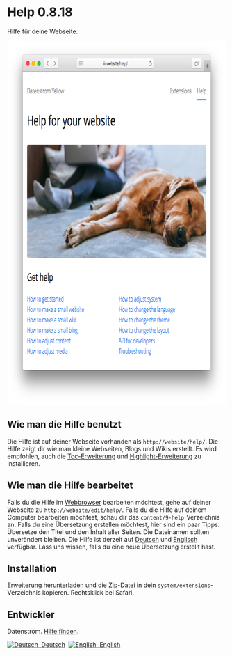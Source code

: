 Help 0.8.18
===========
Hilfe für deine Webseite.

<p align="center"><img src="help-screenshot.png?raw=true" width="795" height="836" alt="Bildschirmfoto"></p>

## Wie man die Hilfe benutzt

Die Hilfe ist auf deiner Webseite vorhanden als `http://website/help/`. Die Hilfe zeigt dir wie man kleine Webseiten, Blogs und Wikis erstellt. Es wird empfohlen, auch die [Toc-Erweiterung](https://github.com/datenstrom/yellow-extensions/tree/master/source/toc/README-de.md) und [Highlight-Erweiterung](https://github.com/datenstrom/yellow-extensions/tree/master/source/highlight/README-de.md) zu installieren.

## Wie man die Hilfe bearbeitet

Falls du die Hilfe im [Webbrowser](https://github.com/datenstrom/yellow-extensions/tree/master/source/edit/README-de.md) bearbeiten möchtest, gehe auf deiner Webseite zu `http://website/edit/help/`. Falls du die Hilfe auf deinem Computer bearbeiten möchtest, schau dir das `content/9-help`-Verzeichnis an. Falls du eine Übersetzung erstellen möchtest, hier sind ein paar Tipps. Übersetze den Titel und den Inhalt aller Seiten. Die Dateinamen sollten unverändert bleiben. Die Hilfe ist derzeit auf [Deutsch](https://github.com/datenstrom/yellow-extensions/tree/master/source/help/de) und [Englisch](https://github.com/datenstrom/yellow-extensions/tree/master/source/help/en) verfügbar. Lass uns wissen, falls du eine neue Übersetzung erstellt hast.

## Installation

[Erweiterung herunterladen](https://github.com/datenstrom/yellow-extensions/raw/master/zip/help.zip) und die Zip-Datei in dein `system/extensions`-Verzeichnis kopieren. Rechtsklick bei Safari.

## Entwickler

Datenstrom. [Hilfe finden](https://datenstrom.se/de/yellow/help/).

<p>
<a href="README-de.md"><img src="https://raw.githubusercontent.com/datenstrom/yellow-extensions/master/source/help/language-de.png" width="15" height="15" alt="Deutsch">&nbsp; Deutsch</a>&nbsp;
<a href="README.md"><img src="https://raw.githubusercontent.com/datenstrom/yellow-extensions/master/source/help/language-en.png" width="15" height="15" alt="English">&nbsp; English</a>&nbsp;
</p>